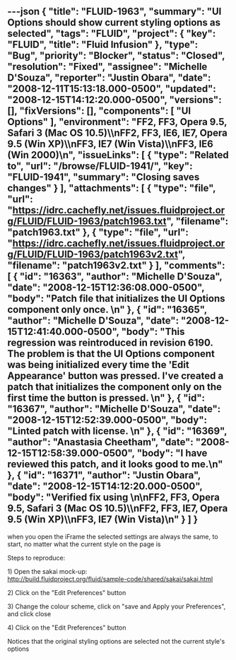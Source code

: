 ---json
{
  "title": "FLUID-1963",
  "summary": "UI Options should show current styling options as selected",
  "tags": "FLUID",
  "project": {
    "key": "FLUID",
    "title": "Fluid Infusion"
  },
  "type": "Bug",
  "priority": "Blocker",
  "status": "Closed",
  "resolution": "Fixed",
  "assignee": "Michelle D'Souza",
  "reporter": "Justin Obara",
  "date": "2008-12-11T15:13:18.000-0500",
  "updated": "2008-12-15T14:12:20.000-0500",
  "versions": [],
  "fixVersions": [],
  "components": [
    "UI Options"
  ],
  "environment": "FF2, FF3, Opera 9.5, Safari 3 (Mac OS 10.5)\\\nFF2, FF3, IE6, IE7, Opera 9.5 (Win XP)\\\nFF3, IE7 (Win Vista)\\\nFF3, IE6 (Win 2000)\n",
  "issueLinks": [
    {
      "type": "Related to",
      "url": "/browse/FLUID-1941/",
      "key": "FLUID-1941",
      "summary": "Closing saves changes"
    }
  ],
  "attachments": [
    {
      "type": "file",
      "url": "https://idrc.cachefly.net/issues.fluidproject.org/FLUID/FLUID-1963/patch1963.txt",
      "filename": "patch1963.txt"
    },
    {
      "type": "file",
      "url": "https://idrc.cachefly.net/issues.fluidproject.org/FLUID/FLUID-1963/patch1963v2.txt",
      "filename": "patch1963v2.txt"
    }
  ],
  "comments": [
    {
      "id": "16363",
      "author": "Michelle D'Souza",
      "date": "2008-12-15T12:36:08.000-0500",
      "body": "Patch file that initializes the UI Options component only once.&#x20;\n"
    },
    {
      "id": "16365",
      "author": "Michelle D'Souza",
      "date": "2008-12-15T12:41:40.000-0500",
      "body": "This regression was reintroduced in revision 6190. The problem is that the UI Options component was being initialized every time the 'Edit Appearance' button was pressed. I've created a patch that initializes the component only on the first time the button is pressed.&#x20;\n"
    },
    {
      "id": "16367",
      "author": "Michelle D'Souza",
      "date": "2008-12-15T12:52:39.000-0500",
      "body": "Linted patch with license.&#x20;\n"
    },
    {
      "id": "16369",
      "author": "Anastasia Cheetham",
      "date": "2008-12-15T12:58:39.000-0500",
      "body": "I have reviewed this patch, and it looks good to me.\n"
    },
    {
      "id": "16371",
      "author": "Justin Obara",
      "date": "2008-12-15T14:12:20.000-0500",
      "body": "Verified fix using&#x20;\n\nFF2, FF3, Opera 9.5, Safari 3 (Mac OS 10.5)\\\nFF2, FF3, IE7, Opera 9.5 (Win XP)\\\nFF3, IE7 (Win Vista)\n"
    }
  ]
}
---
when you open the iFrame the selected settings are always the same, to start, no matter what the current style on the page is&#x20;

Steps to reproduce:

1\) Open the sakai mock-up:\
<http://build.fluidproject.org/fluid/sample-code/shared/sakai/sakai.html>

2\) Click on the  "Edit Preferences" button

3\) Change the colour scheme, click on "save and Apply your Preferences", and click close

4\) Click on the  "Edit Preferences" button

Notices that the original styling options are selected not the current style's options

        